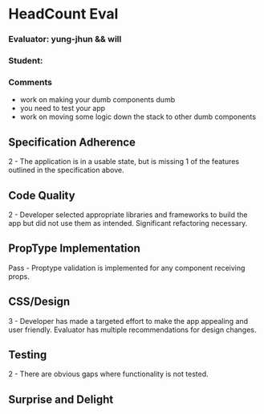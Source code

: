 # HeadCount Eval

### Evaluator: yung-jhun && will
### Student:
### Comments

- work on making your dumb components dumb
- you need to test your app
- work on moving some logic down the stack to other dumb components


## Specification Adherence

<!-- 3 - The application completes all 5 iterations. -->
2 - The application is in a usable state, but is missing 1 of the features outlined in the specification above.

## Code Quality

<!-- 3 - Developer appears comfortable in React but demonstrated gaps in knowledge of how the tools should be used and/or the app contains unrefactored code. -->
2 - Developer selected appropriate libraries and frameworks to build the app but did not use them as intended. Significant refactoring necessary.


## PropType Implementation

Pass - Proptype validation is implemented for any component receiving props.

## CSS/Design

3 - Developer has made a targeted effort to make the app appealing and user friendly. Evaluator has multiple recommendations for design changes.

## Testing

<!-- 3 - Almost all components are tested to a level that indicates developer has an understanding of testing. -->
2 - There are obvious gaps where functionality is not tested.


## Surprise and Delight
  
<!-- 4 - Unicorn
3 - Hot Fire
2 - Sparkles
1 - Magi -->
